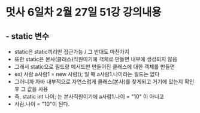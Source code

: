 # 멋사 6일차 2월 27일 51강 강의내용

## - static 변수

- static은 static끼리만 접근가능 / 그 반대도 마찬가지
- 또한 static은 본사(클래스)직원이기에 객체로 만들면 내부에 생성되지 않음
- 그래서 static으로 필드랑 메서드만 만들어진 클래스에 대한 객체를 만들면
- ex) 사람 a사람1 = new 사람(); 일 때 a사람1.나이라는 필드는 없다
- 그러니까 자바 내부적으로 자연스럽게 클래스(본사)를 찾게되고 거기에 있는지 확인 후 그 값을 사용
- 즉, static int 나이; 는 본사직원이기에 a사람1.나이 = "10" 이 아니고
- 사람.나이 = "10"이 된다.